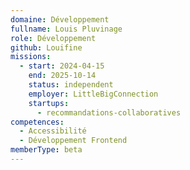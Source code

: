 ```yaml
---
domaine: Développement
fullname: Louis Pluvinage
role: Développement
github: Louifine
missions:
  - start: 2024-04-15
    end: 2025-10-14
    status: independent
    employer: LittleBigConnection
    startups:
      - recommandations-collaboratives
competences:
  - Accessibilité
  - Développement Frontend
memberType: beta
---
```

